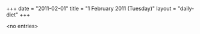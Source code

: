 +++
date = "2011-02-01"
title = "1 February 2011 (Tuesday)"
layout = "daily-diet"
+++


\<no entries\>
